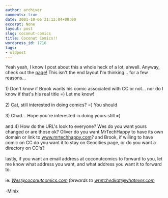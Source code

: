 ```yaml
---
author: archiver
comments: true
date: 2001-10-06 21:12:04+00:00
excerpt: None
layout: post
slug: coconut-comics
title: Coconut Comics!!
wordpress_id: 1716
tags:
- oldpost
---
```


Yeah yeah, I know I post about this a whole heck of a lot, ahwell.  Anyway, check out the <a href = "http://www.coconutcomics.com">page!</a>  This isn't the end layout I'm thinking... for a few reasons...<br /><br />1) Don't know if Brook wants his comic associated with CC or not... nor do I know if that's his real title =) Let me know!<br /><br />2) Cat, still interested in doing comics?  =)  You should<br /><br />3) Chad... Hope you're interested in doing yours still =)<br /><br />and 4) How do the URL's look to everyone?  Wes do you want yours changed or are those ok?  Oliver do you want MrTechHappy to have its own domain or link to www.mrtechhappy.com?  and Brook, if willing to have comic on CC do you want it to stay on Geocities page, or do you want a directory on CC's?<br /><br />lastly, if you want an email address at coconutcomics to forward to you, let me know what address you want, and what address you want it to forward to.<br /><br />ie: <i> Wes@coconutcomics.com forwards to wretchedkat@whatever.com </i><br /><br />-Minix